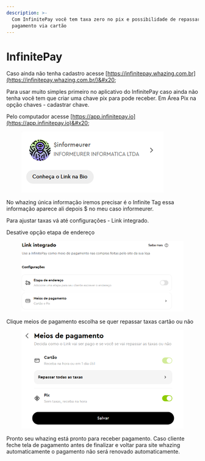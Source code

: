 ```yaml
---
description: >-
  Com InfinitePay você tem taxa zero no pix e possibilidade de repassar taxas
  pagamento via cartão
---
```


# InfinitePay

Caso ainda não tenha cadastro acesse [https://infinitepay.whazing.com.br](https://infinitepay.whazing.com.br/)&#x20;

Para usar muito simples primeiro no aplicativo do InfinitePay caso ainda não tenha você tem que criar uma chave pix para pode receber. Em Área Pix na opção chaves - cadastrar chave.

Pelo computador acesse [https://app.infinitepay.io](https://app.infinitepay.io)&#x20;

<figure><img src="../../.gitbook/assets/image (21).png" alt=""><figcaption></figcaption></figure>

No whazing única informação iremos precisar é o Infinite Tag essa informação aparece ali depois $ no meu caso informeurer.

Para ajustar taxas vá até configurações - Link integrado.&#x20;

Desative opção etapa de endereço

<figure><img src="../../.gitbook/assets/image (22).png" alt=""><figcaption></figcaption></figure>

Clique meios de pagamento escolha se quer repassar taxas cartão ou não

<figure><img src="../../.gitbook/assets/image (23).png" alt=""><figcaption></figcaption></figure>

Pronto seu whazing está pronto para receber pagamento. Caso cliente feche tela de pagamento antes de finalizar e voltar para site whazing automaticamente o pagamento não será renovado automaticamente.
